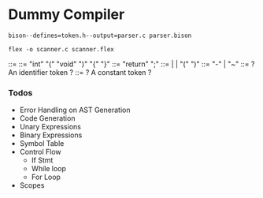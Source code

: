 # Dummy Compiler

```
bison--defines=token.h--output=parser.c parser.bison
```

```
flex -o scanner.c scanner.flex
```


<program> ::= <function>
<function> ::= "int" <identifier> "(" "void" ")" "{" <statement> "}"
<statement> ::= "return" <exp> ";"
<exp> ::= <int> | <unop> <exp> | "(" <exp> ")"
<unop> ::= "-" | "~"
<identifier> ::= ? An identifier token ?
<int> ::= ? A constant token ?
 

### Todos
* Error Handling on AST Generation
* Code Generation
* Unary Expressions
* Binary Expressions
* Symbol Table
* Control Flow
    - If Stmt
    - While loop
    - For Loop
* Scopes
